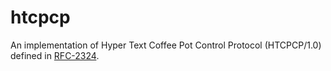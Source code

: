 # htcpcp

An implementation of Hyper Text Coffee Pot Control Protocol (HTCPCP/1.0)
defined in [RFC-2324](https://tools.ietf.org/html/rfc2324).
